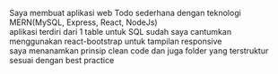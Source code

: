 Saya membuat aplikasi web Todo sederhana dengan teknologi MERN(MySQL, Express, React, NodeJs)<br>
aplikasi terdiri dari 1 table untuk SQL sudah saya cantumkan<br>
menggunakan react-bootstrap untuk tampilan responsive<br>
saya menanamkan prinsip clean code dan juga folder yang terstruktur sesuai dengan best practice<br>